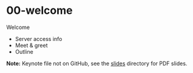 # 00-welcome

Welcome

- Server access info
- Meet & greet
- Outline

**Note:** Keynote file not on GitHub, see the [slides](/slides) directory for PDF slides.